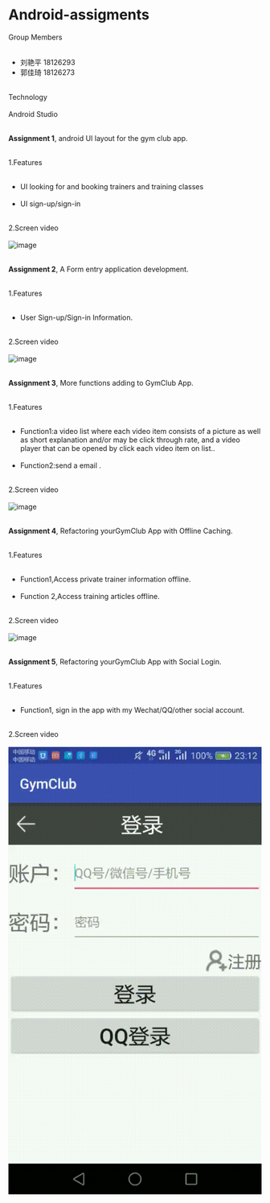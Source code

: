 # Android-assigments


Group Members<br><br>
 * 刘艳平  18126293<br>
 * 郭佳琦  18126273<br><br>

Technology<br><br>
Android Studio<br><br>


**Assignment 1**, android UI layout for the gym club app.<br><br>

1.Features<br><br>
* UI looking for and booking trainers and training classes<br><br>
* UI sign-up/sign-in<br><br>

2.Screen video<br><br>
![image](https://github.com/jiaqiG/Android-assigments/blob/master/Screen/assignment1.gif)<br><br>


**Assignment 2**, A Form entry application development.<br><br>

1.Features<br><br>
* User Sign-up/Sign-in Information.<br><br>

2.Screen video<br><br>
![image](https://github.com/jiaqiG/Android-assigments/blob/master/Screen/assignment2.gif)<br><br>


**Assignment 3**, More functions adding to GymClub App.<br><br>

1.Features<br><br>
* Function1:a video list where each video item consists of a picture as well as short explanation and/or may be click through rate, and a video player that can be opened by click each video item on list..<br><br>
* Function2:send a email .<br><br>

2.Screen video<br><br>
![image](https://github.com/jiaqiG/Android-assigments/blob/master/Screen/assigment3.gif)<br><br>


**Assignment 4**, Refactoring yourGymClub App with Offline Caching.<br><br>

1.Features<br><br>
* Function1,Access private trainer information offline.<br><br>
* Function 2,Access training articles offline.<br><br>

2.Screen video<br><br>
![image](https://github.com/jiaqiG/Android-assigments/blob/master/Screen/assignment-4.gif)<br><br>


**Assignment 5**, Refactoring yourGymClub App with Social Login.<br><br>

1.Features<br><br>
* Function1,  sign in the app with my Wechat/QQ/other social account.<br><br>

2.Screen video<br><br>
![image](https://github.com/jiaqiG/Android-assigments/blob/master/Screen/assignment5.gif)<br><br>



